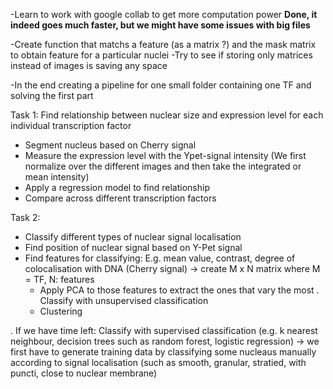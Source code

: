 -Learn to work with google collab to get more computation power   __Done, it indeed goes much faster, but we might have some issues with big files__  

-Create function that matchs a feature (as a matrix ?) and the mask matrix to obtain feature for a particular nuclei
-Try to see if storing only matrices instead of images is saving any space

-In the end creating a pipeline for one small folder containing one TF and solving the first part

Task 1: Find relationship between nuclear size and expression level for each individual transcription factor
- Segment nucleus based on Cherry signal
- Measure the expression level with the Ypet-signal intensity (We first normalize over the different images and then take the integrated or mean intensity)
- Apply a regression model to find relationship
- Compare across different transcription factors

Task 2: 
- Classify different types of nuclear signal localisation 
- Find position of nuclear signal based on Y-Pet signal
- Find features for classifying: E.g. mean value, contrast, degree of colocalisation with DNA (Cherry signal) -> create M x N matrix where M = TF, N: features
    - Apply PCA to those features to extract the ones that vary the most
. Classify with unsupervised classification 
    - Clustering

. If we have time left: Classify with supervised classification (e.g. k nearest neighbour, decision trees such as random forest, logistic regression) -> we first have to   generate training data by classifying some nucleaus manually according to signal localisation (such as smooth, granular, stratied, with puncti, close to nuclear         membrane) 

